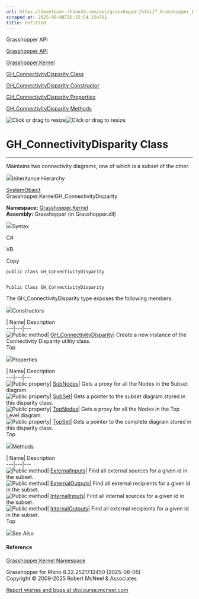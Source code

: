 ```yaml
---
url: https://developer.rhino3d.com/api/grasshopper/html/T_Grasshopper_Kernel_GH_ConnectivityDisparity.htm
scraped_at: 2025-09-08T16:15:54.154761
title: Untitled
---
```


Grasshopper API

[Grasshopper API](../html/723c01da-9986-4db2-8f53-6f3a7494df75.htm
"Grasshopper API")

[Grasshopper.Kernel](../html/N_Grasshopper_Kernel.htm "Grasshopper.Kernel")

[GH_ConnectivityDisparity
Class](../html/T_Grasshopper_Kernel_GH_ConnectivityDisparity.htm
"GH_ConnectivityDisparity Class")

[GH_ConnectivityDisparity Constructor
](../html/M_Grasshopper_Kernel_GH_ConnectivityDisparity__ctor.htm
"GH_ConnectivityDisparity Constructor ")

[GH_ConnectivityDisparity
Properties](../html/Properties_T_Grasshopper_Kernel_GH_ConnectivityDisparity.htm
"GH_ConnectivityDisparity Properties")

[GH_ConnectivityDisparity
Methods](../html/Methods_T_Grasshopper_Kernel_GH_ConnectivityDisparity.htm
"GH_ConnectivityDisparity Methods")

![Click or drag to resize](../icons/TocOpen.gif)![Click or drag to
resize](../icons/TocClose.gif)

# GH_ConnectivityDisparity Class  
  
---  
  
Maintains two connectivity diagrams, one of which is a subset of the other.

![](../icons/SectionExpanded.png)Inheritance Hierarchy

[SystemObject](https://docs.microsoft.com/dotnet/api/system.object)  
Grasshopper.KernelGH_ConnectivityDisparity  

**Namespace:** [Grasshopper.Kernel](N_Grasshopper_Kernel.htm)  
**Assembly:** Grasshopper (in Grasshopper.dll)

![](../icons/SectionExpanded.png)Syntax

C#

VB

Copy

    
    
    public class GH_ConnectivityDisparity
    
    
    Public Class GH_ConnectivityDisparity

The GH_ConnectivityDisparity type exposes the following members.

![](../icons/SectionExpanded.png)Constructors

| Name| Description  
---|---|---  
![Public method](../icons/pubmethod.gif)|
[GH_ConnectivityDisparity](M_Grasshopper_Kernel_GH_ConnectivityDisparity__ctor.htm)|
Create a new instance of the Connectivity Disparity utility class.  
Top

![](../icons/SectionExpanded.png)Properties

| Name| Description  
---|---|---  
![Public property](../icons/pubproperty.gif)|
[SubNodes](P_Grasshopper_Kernel_GH_ConnectivityDisparity_SubNodes.htm)|  Gets
a proxy for all the Nodes in the Subset diagram.  
![Public property](../icons/pubproperty.gif)|
[SubSet](P_Grasshopper_Kernel_GH_ConnectivityDisparity_SubSet.htm)|  Gets a
pointer to the subset diagram stored in this disparity class.  
![Public property](../icons/pubproperty.gif)|
[TopNodes](P_Grasshopper_Kernel_GH_ConnectivityDisparity_TopNodes.htm)|  Gets
a proxy for all the Nodes in the Top Level diagram.  
![Public property](../icons/pubproperty.gif)|
[TopSet](P_Grasshopper_Kernel_GH_ConnectivityDisparity_TopSet.htm)|  Gets a
pointer to the complete diagram stored in this disparity class.  
Top

![](../icons/SectionExpanded.png)Methods

| Name| Description  
---|---|---  
![Public method](../icons/pubmethod.gif)|
[ExternalInputs](M_Grasshopper_Kernel_GH_ConnectivityDisparity_ExternalInputs.htm)|
Find all external sources for a given id in the subset.  
![Public method](../icons/pubmethod.gif)|
[ExternalOutputs](M_Grasshopper_Kernel_GH_ConnectivityDisparity_ExternalOutputs.htm)|
Find all external recipients for a given id in the subset.  
![Public method](../icons/pubmethod.gif)|
[InternalInputs](M_Grasshopper_Kernel_GH_ConnectivityDisparity_InternalInputs.htm)|
Find all internal sources for a given id in the subset.  
![Public method](../icons/pubmethod.gif)|
[InternalOutputs](M_Grasshopper_Kernel_GH_ConnectivityDisparity_InternalOutputs.htm)|
Find all external recipients for a given id in the subset.  
Top

![](../icons/SectionExpanded.png)See Also

#### Reference

[Grasshopper.Kernel Namespace](N_Grasshopper_Kernel.htm)

Grasshopper for Rhino 8.22.25217.12450 (2025-08-05)  
Copyright © 2009-2025 Robert McNeel & Associates

[Report wishes and bugs at
discourse.mcneel.com](https://discourse.mcneel.com/c/grasshopper)

